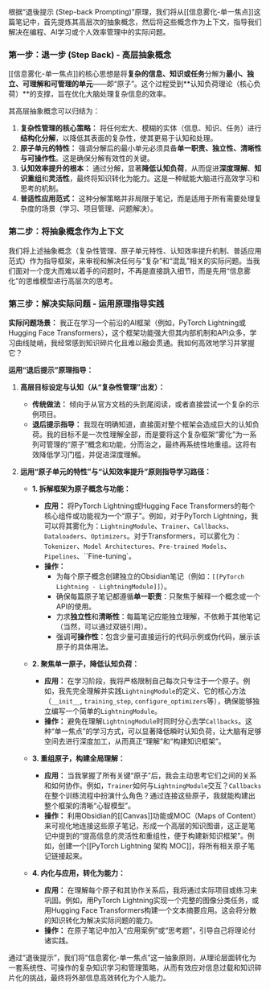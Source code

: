 根据“退後提示 (Step-back Prompting)”原理，我们将从[[信息雾化-单一焦点]]这篇笔记中，首先提炼其高层次的抽象概念，然后将这些概念作为上下文，指导我们解决在编程、AI学习或个人效率管理中的实际问题。

### 第一步：退一步 (Step Back) - 高层抽象概念

[[信息雾化-单一焦点]]的核心思想是将**复杂的信息、知识或任务**分解为**最小、独立、可理解和可管理的单元**——即“原子”。这个过程受到**认知负荷理论（核心负荷）**的支撑，旨在优化大脑处理复杂信息的效率。

其高层抽象概念可以归结为：

1.  **复杂性管理的核心策略：** 将任何宏大、模糊的实体（信息、知识、任务）进行**结构化分解**，以降低其表面的复杂性，使其更易于认知和处理。
2.  **原子单元的特性：** 强调分解后的最小单元必须具备**单一职责、独立性、清晰性与可操作性**。这是确保分解有效性的关键。
3.  **认知效率提升的根本：** 通过分解，显著**降低认知负荷**，从而促进**深度理解**、**知识重组**和**灵活性**，最终将知识转化为能力。这是一种赋能大脑进行高效学习和思考的机制。
4.  **普适性应用范式：** 这种分解策略并非局限于笔记，而是适用于所有需要处理复杂度的场景（学习、项目管理、问题解决）。

### 第二步：将抽象概念作为上下文

我们将上述抽象概念（复杂性管理、原子单元特性、认知效率提升机制、普适应用范式）作为指导框架，来审视和解决任何与“复杂”和“混乱”相关的实际问题。当我们面对一个庞大而难以着手的问题时，不再是直接跳入细节，而是先用“信息雾化”的思维模型进行高层次的思考。

### 第三步：解决实际问题 - 运用原理指导实践

**实际问题场景：** 我正在学习一个前沿的AI框架（例如，PyTorch Lightning或Hugging Face Transformers），这个框架功能强大但其内部机制和API众多，学习曲线陡峭，我经常感到知识碎片化且难以融会贯通。我如何高效地学习并掌握它？

**运用“退后提示”原理指导：**

1.  **高层目标设定与认知（从“复杂性管理”出发）：**
    *   **传统做法：** 倾向于从官方文档的头到尾阅读，或者直接尝试一个复杂的示例项目。
    *   **退后提示指导：** 我现在明确知道，直接面对整个框架会造成巨大的认知负荷。我的目标不是一次性理解全部，而是要将这个复杂框架“雾化”为一系列可管理的“原子”概念和功能，分而治之，最终再系统性地重组。这将有效降低学习门槛，并促进深度理解。

2.  **运用“原子单元的特性”与“认知效率提升”原则指导学习路径：**

    *   **1. 拆解框架为原子概念与功能：**
        *   **应用：** 将PyTorch Lightning或Hugging Face Transformers的每个核心组件或功能视为一个“原子”。例如，对于PyTorch Lightning，我可以将其雾化为：`LightningModule`、`Trainer`、`Callbacks`、`Dataloaders`、`Optimizers`。对于Transformers，可以雾化为：`Tokenizer`、`Model Architectures`、`Pre-trained Models`、`Pipelines`、``Fine-tuning`。
        *   **操作：**
            *   为每个原子概念创建独立的Obsidian笔记（例如：`[[PyTorch Lightning - LightningModule]]`）。
            *   确保每篇原子笔记都遵循**单一职责**：只聚焦于解释一个概念或一个API的使用。
            *   力求**独立性**和**清晰性**：每篇笔记应能独立理解，不依赖于其他笔记（当然，可以通过双链引用）。
            *   强调**可操作性**：包含少量可直接运行的代码示例或伪代码，展示该原子的具体用法。

    *   **2. 聚焦单一原子，降低认知负荷：**
        *   **应用：** 在学习阶段，我将严格限制自己每次只专注于一个原子。例如，我先完全理解并实践`LightningModule`的定义、它的核心方法（`__init__`, `training_step`, `configure_optimizers`等），确保能够独立编写一个简单的`LightningModule`。
        *   **操作：** 避免在理解`LightningModule`时同时分心去学`Callbacks`。这种“单一焦点”的学习方式，可以显著降低瞬时认知负荷，让大脑有足够空间去进行深度加工，从而真正“理解”和“构建知识框架”。

    *   **3. 重组原子，构建全局理解：**
        *   **应用：** 当我掌握了所有关键“原子”后，我会主动思考它们之间的关系和如何协作。例如，`Trainer`如何与`LightningModule`交互？`Callbacks`在整个训练流程中扮演什么角色？通过连接这些原子，我就能构建出整个框架的清晰“心智模型”。
        *   **操作：** 利用Obsidian的[[Canvas]]功能或MOC（Maps of Content）来可视化地连接这些原子笔记，形成一个高层的知识图谱，这正是笔记中提到的“提高信息的灵活性和重组性，便于构建新知识框架”。例如，创建一个[[PyTorch Lightning 架构 MOC]]，将所有相关原子笔记链接起来。

    *   **4. 内化与应用，转化为能力：**
        *   **应用：** 在理解每个原子和其协作关系后，我将通过实际项目或练习来巩固。例如，用PyTorch Lightning实现一个完整的图像分类任务，或用Hugging Face Transformers构建一个文本摘要应用。这会将分散的知识转化为解决实际问题的能力。
        *   **操作：** 在原子笔记中加入“应用案例”或“思考题”，引导自己将理论付诸实践。

通过“退後提示”，我们将“信息雾化-单一焦点”这一抽象原则，从理论层面转化为一套系统性、可操作的复杂知识学习和管理策略，从而有效应对信息过载和知识碎片化的挑战，最终将外部信息高效转化为个人能力。